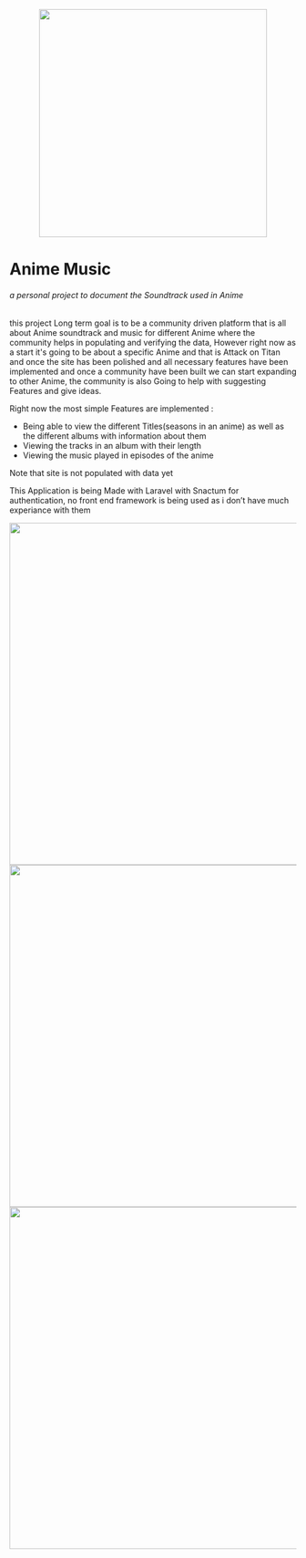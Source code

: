 <p align="center"><a href="https://laravel.com" target="_blank"><img src="https://www.tvguide.com/a/img/resize/ee62836913f7889ca58fa85a63f4cd3e7db5bb17/hub/2022/03/24/6262630b-e2a4-49da-be04-ee21f74fd90f/recs-attackontitan3.jpg?auto=webp&width=1092" width="400"></a></p>

# Anime Music
###### a personal project to document the Soundtrack used in Anime

this project Long term goal is to be a community driven platform that is all about Anime soundtrack and music for different Anime where  the community helps in populating and verifying the data, However right now as a start it's going to be about a specific Anime and that is Attack on Titan and once the site has been polished and all necessary features have been implemented and once a community have been built we can start expanding to other Anime, the community is also Going to help with suggesting Features and give ideas. 

Right now the most simple Features are implemented :
- Being able to view the different Titles(seasons in an anime) as well as the different albums with information about them
- Viewing the tracks in an album with their length
- Viewing the music played in episodes of the anime
 
Note that site is not populated with data yet
 
This Application is being Made with Laravel with Snactum for authentication, no front end framework is being used as i don’t have much experiance with them 

<img src="https://media.discordapp.net/attachments/626582685057548301/980924409239973968/unknown.png?width=561&height=566" width="600">

<img src="https://media.discordapp.net/attachments/626582685057548301/980924552139907123/unknown.png?width=730&height=566" width="600">

<img src="https://media.discordapp.net/attachments/626582685057548301/980924855446818886/unknown.png?width=354&height=566" width="600">
